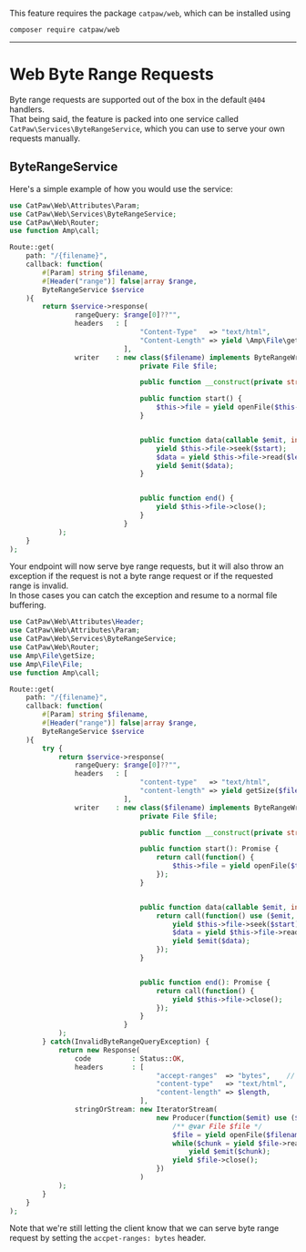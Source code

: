 This feature requires the package `catpaw/web`, which can be installed using<br/>

```
composer require catpaw/web
```

<hr/>

# Web Byte Range Requests

Byte range requests are supported out of the box in the default `@404` handlers.<br/>
That being said, the feature is packed into one service called `CatPaw\Services\ByteRangeService`, which you can use to
serve your own requests manually.<br/>

## ByteRangeService

Here's a simple example of how you would use the service:

```php
use CatPaw\Web\Attributes\Param;
use CatPaw\Web\Services\ByteRangeService;
use CatPaw\Web\Router;
use function Amp\call;

Route::get(
    path: "/{filename}",
    callback: function(
        #[Param] string $filename,
        #[Header("range")] false|array $range,
        ByteRangeService $service
    ){
        return $service->response(
                rangeQuery: $range[0]??"",
                headers   : [
                                "Content-Type"   => "text/html",
                                "Content-Length" => yield \Amp\File\getSize($filename),
                            ],
                writer    : new class($filename) implements ByteRangeWriterInterface {
                                private File $file;

                                public function __construct(private string $filename) { }

                                public function start() {
                                    $this->file = yield openFile($this->filename, "r");
                                }


                                public function data(callable $emit, int $start, int $length) {
                                    yield $this->file->seek($start);
                                    $data = yield $this->file->read($length);
                                    yield $emit($data);
                                }


                                public function end() {
                                    yield $this->file->close();
                                }
                            }
            );
    } 
);
```

Your endpoint will now serve bye range requests, but it will also throw an exception if the request is not a byte range
request or if the requested range is invalid.<br/>
In those cases you can catch the exception and resume to a normal file buffering.<br/>

```php
use CatPaw\Web\Attributes\Header;
use CatPaw\Web\Attributes\Param;
use CatPaw\Web\Services\ByteRangeService;
use CatPaw\Web\Router;
use Amp\File\getSize;
use Amp\File\File;
use function Amp\call;

Route::get(
    path: "/{filename}",
    callback: function(
        #[Param] string $filename,
        #[Header("range")] false|array $range,
        ByteRangeService $service
    ){
        try {
            return $service->response(
                rangeQuery: $range[0]??"",
                headers   : [
                                "content-type"   => "text/html",
                                "content-length" => yield getSize($filename),
                            ],
                writer    : new class($filename) implements ByteRangeWriterInterface {
                                private File $file;

                                public function __construct(private string $filename) { }

                                public function start(): Promise {
                                    return call(function() {
                                        $this->file = yield openFile($this->filename, "r");
                                    });
                                }


                                public function data(callable $emit, int $start, int $length): Promise {
                                    return call(function() use ($emit, $start, $length) {
                                        yield $this->file->seek($start);
                                        $data = yield $this->file->read($length);
                                        yield $emit($data);
                                    });
                                }


                                public function end(): Promise {
                                    return call(function() {
                                        yield $this->file->close();
                                    });
                                }
                            }
            );
        } catch(InvalidByteRangeQueryException) {
            return new Response(
                code          : Status::OK,
                headers       : [
                                    "accept-ranges"  => "bytes",    // let the client know we can serve byte-range requests
                                    "content-type"   => "text/html",
                                    "content-length" => $length,
                                ],
                stringOrStream: new IteratorStream(
                                    new Producer(function($emit) use ($filename) {
                                        /** @var File $file */
                                        $file = yield openFile($filename, "r");
                                        while($chunk = yield $file->read(65536))
                                            yield $emit($chunk);
                                        yield $file->close();
                                    })
                                )
            );
        }
    } 
);
```

Note that we're still letting the client know that we can serve byte range request by setting the `accpet-ranges: bytes`
header.
